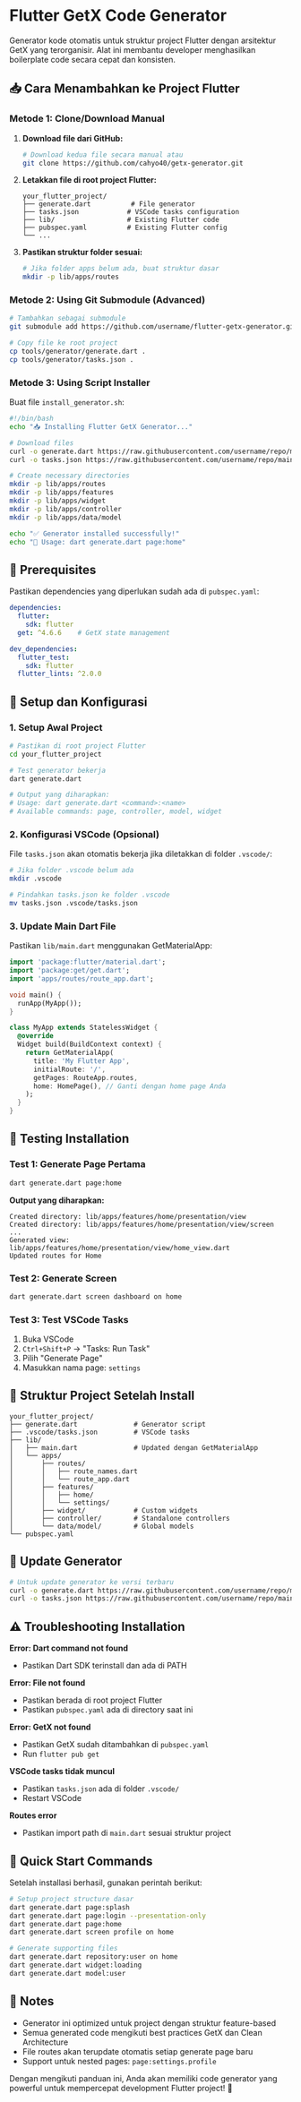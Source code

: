 # Flutter GetX Code Generator

Generator kode otomatis untuk struktur project Flutter dengan arsitektur GetX yang terorganisir. Alat ini membantu developer menghasilkan boilerplate code secara cepat dan konsisten.

## 📥 Cara Menambahkan ke Project Flutter

### Metode 1: Clone/Download Manual

1. **Download file dari GitHub:**
   ```bash
   # Download kedua file secara manual atau
   git clone https://github.com/cahyo40/getx-generator.git
   ```

2. **Letakkan file di root project Flutter:**
   ```
   your_flutter_project/
   ├── generate.dart          # File generator
   ├── tasks.json            # VSCode tasks configuration
   ├── lib/                  # Existing Flutter code
   ├── pubspec.yaml          # Existing Flutter config
   └── ...
   ```

3. **Pastikan struktur folder sesuai:**
   ```bash
   # Jika folder apps belum ada, buat struktur dasar
   mkdir -p lib/apps/routes
   ```

### Metode 2: Using Git Submodule (Advanced)

```bash
# Tambahkan sebagai submodule
git submodule add https://github.com/username/flutter-getx-generator.git tools/generator

# Copy file ke root project
cp tools/generator/generate.dart .
cp tools/generator/tasks.json .
```

### Metode 3: Using Script Installer

Buat file `install_generator.sh`:
```bash
#!/bin/bash
echo "📥 Installing Flutter GetX Generator..."

# Download files
curl -o generate.dart https://raw.githubusercontent.com/username/repo/main/generate.dart
curl -o tasks.json https://raw.githubusercontent.com/username/repo/main/tasks.json

# Create necessary directories
mkdir -p lib/apps/routes
mkdir -p lib/apps/features
mkdir -p lib/apps/widget
mkdir -p lib/apps/controller
mkdir -p lib/apps/data/model

echo "✅ Generator installed successfully!"
echo "🚀 Usage: dart generate.dart page:home"
```

## 🔧 Prerequisites

Pastikan dependencies yang diperlukan sudah ada di `pubspec.yaml`:

```yaml
dependencies:
  flutter:
    sdk: flutter
  get: ^4.6.6    # GetX state management

dev_dependencies:
  flutter_test:
    sdk: flutter
  flutter_lints: ^2.0.0
```

## 🚀 Setup dan Konfigurasi

### 1. **Setup Awal Project**

```bash
# Pastikan di root project Flutter
cd your_flutter_project

# Test generator bekerja
dart generate.dart

# Output yang diharapkan:
# Usage: dart generate.dart <command>:<name>
# Available commands: page, controller, model, widget
```

### 2. **Konfigurasi VSCode (Opsional)**

File `tasks.json` akan otomatis bekerja jika diletakkan di folder `.vscode/`:

```bash
# Jika folder .vscode belum ada
mkdir .vscode

# Pindahkan tasks.json ke folder .vscode
mv tasks.json .vscode/tasks.json
```

### 3. **Update Main Dart File**

Pastikan `lib/main.dart` menggunakan GetMaterialApp:

```dart
import 'package:flutter/material.dart';
import 'package:get/get.dart';
import 'apps/routes/route_app.dart';

void main() {
  runApp(MyApp());
}

class MyApp extends StatelessWidget {
  @override
  Widget build(BuildContext context) {
    return GetMaterialApp(
      title: 'My Flutter App',
      initialRoute: '/',
      getPages: RouteApp.routes,
      home: HomePage(), // Ganti dengan home page Anda
    );
  }
}
```

## 🧪 Testing Installation

### Test 1: Generate Page Pertama

```bash
dart generate.dart page:home
```

**Output yang diharapkan:**
```
Created directory: lib/apps/features/home/presentation/view
Created directory: lib/apps/features/home/presentation/view/screen
...
Generated view: lib/apps/features/home/presentation/view/home_view.dart
Updated routes for Home
```

### Test 2: Generate Screen

```bash
dart generate.dart screen dashboard on home
```

### Test 3: Test VSCode Tasks

1. Buka VSCode
2. `Ctrl+Shift+P` → "Tasks: Run Task"
3. Pilih "Generate Page"
4. Masukkan nama page: `settings`

## 📁 Struktur Project Setelah Install

```
your_flutter_project/
├── generate.dart              # Generator script
├── .vscode/tasks.json         # VSCode tasks
├── lib/
│   ├── main.dart              # Updated dengan GetMaterialApp
│   └── apps/
│       ├── routes/
│       │   ├── route_names.dart
│       │   └── route_app.dart
│       ├── features/
│       │   ├── home/
│       │   └── settings/
│       ├── widget/            # Custom widgets
│       ├── controller/        # Standalone controllers
│       └── data/model/        # Global models
└── pubspec.yaml
```

## 🔄 Update Generator

```bash
# Untuk update generator ke versi terbaru
curl -o generate.dart https://raw.githubusercontent.com/username/repo/main/generate.dart
curl -o tasks.json https://raw.githubusercontent.com/username/repo/main/tasks.json
```

## ⚠️ Troubleshooting Installation

**Error: Dart command not found**
- Pastikan Dart SDK terinstall dan ada di PATH

**Error: File not found**
- Pastikan berada di root project Flutter
- Pastikan `pubspec.yaml` ada di directory saat ini

**Error: GetX not found**
- Pastikan GetX sudah ditambahkan di `pubspec.yaml`
- Run `flutter pub get`

**VSCode tasks tidak muncul**
- Pastikan `tasks.json` ada di folder `.vscode/`
- Restart VSCode

**Routes error**
- Pastikan import path di `main.dart` sesuai struktur project

## 🎯 Quick Start Commands

Setelah installasi berhasil, gunakan perintah berikut:

```bash
# Setup project structure dasar
dart generate.dart page:splash
dart generate.dart page:login --presentation-only
dart generate.dart page:home
dart generate.dart screen profile on home

# Generate supporting files
dart generate.dart repository:user on home
dart generate.dart widget:loading
dart generate.dart model:user
```

## 📝 Notes

- Generator ini optimized untuk project dengan struktur feature-based
- Semua generated code mengikuti best practices GetX dan Clean Architecture
- File routes akan terupdate otomatis setiap generate page baru
- Support untuk nested pages: `page:settings.profile`

Dengan mengikuti panduan ini, Anda akan memiliki code generator yang powerful untuk mempercepat development Flutter project! 🚀